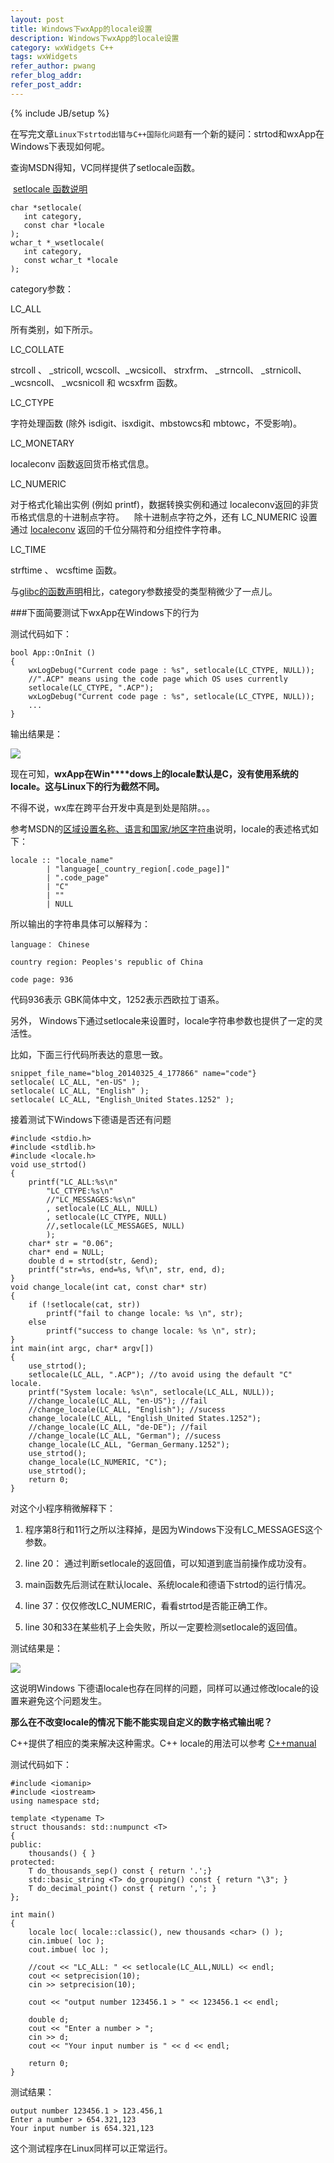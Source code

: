 ```yaml
---
layout: post
title: Windows下wxApp的locale设置 
description: Windows下wxApp的locale设置  
category: wxWidgets C++
tags: wxWidgets
refer_author: pwang
refer_blog_addr:
refer_post_addr:
---
```

{% include JB/setup %}



在写完文章`Linux下strtod出错与C++国际化问题`有一个新的疑问：strtod和wxApp在Windows下表现如何呢。

查询MSDN得知，VC同样提供了setlocale函数。

  

 [setlocale 函数说明](http://msdn.microsoft.com/zh-cn/library/x99tb11d.aspx)

	char *setlocale(
	   int category,
	   const char *locale 
	);
	wchar_t *_wsetlocale(
	   int category,
	   const wchar_t *locale 
	);


category参数：

LC\_ALL

所有类别，如下所示。

LC\_COLLATE

strcoll 、 \_stricoll, wcscoll、\_wcsicoll、 strxfrm、 \_strncoll、 \_strnicoll、\_wcsncoll、 \_wcsnicoll 和 wcsxfrm 函数。

LC\_CTYPE

字符处理函数 (除外 isdigit、isxdigit、mbstowcs和 mbtowc，不受影响)。

LC\_MONETARY

localeconv 函数返回货币格式信息。

LC\_NUMERIC

对于格式化输出实例
(例如 printf)，数据转换实例和通过 localeconv返回的非货币格式信息的十进制点字符。    除十进制点字符之外，还有 LC\_NUMERIC 设置通过 [localeconv](http://msdn.microsoft.com/zh-cn/library/8658zdx3.aspx) 返回的千位分隔符和分组控件字符串。

LC\_TIME

strftime 、 wcsftime 函数。


与[glibc的函数声明](http://www.gnu.org/software/libc/manual/html_node/Locale-Categories.html#Locale-Categories)相比，category参数接受的类型稍微少了一点儿。

  

###下面简要测试下wxApp在Windows下的行为


测试代码如下：


	bool App::OnInit () 
	{   
	    wxLogDebug("Current code page : %s", setlocale(LC_CTYPE, NULL));
	    //".ACP" means using the code page which OS uses currently 
	    setlocale(LC_CTYPE, ".ACP");
	    wxLogDebug("Current code page : %s", setlocale(LC_CTYPE, NULL));
	    ...
	}


输出结果是：

![](/assets/image/2014-05/2014-05-14-wxApp-locale/20140325212540781.jpg)

现在可知，**wxApp在Win****dows上的locale默认是C，没有使用系统的locale。这与Linux下的行为截然不同。**  

不得不说，wx库在跨平台开发中真是到处是陷阱。。。
   

参考MSDN的[区域设置名称、语言和国家/地区字符串](http://msdn.microsoft.com/zh-cn/library/hzz3tw78.aspx)说明，locale的表述格式如下：


	locale :: "locale_name"
	        | "language[_country_region[.code_page]]"
	        | ".code_page"
	        | "C"
	        | ""
	        | NULL


所以输出的字符串具体可以解释为：

	language： Chinese
	
	country region: Peoples's republic of China
	
	code page: 936

代码936表示 GBK简体中文，1252表示西欧拉丁语系。


另外，
Windows下通过setlocale来设置时，locale字符串参数也提供了一定的灵活性。

比如，下面三行代码所表达的意思一致。

	snippet_file_name="blog_20140325_4_177866" name="code"}
	setlocale( LC_ALL, "en-US" );
	setlocale( LC_ALL, "English" );
	setlocale( LC_ALL, "English_United States.1252" );


接着测试下Windows下德语是否还有问题

	#include <stdio.h>
	#include <stdlib.h>
	#include <locale.h>
	void use_strtod()
	{
	    printf("LC_ALL:%s\n"
	        "LC_CTYPE:%s\n"
	        //"LC_MESSAGES:%s\n"
	        , setlocale(LC_ALL, NULL)
	        , setlocale(LC_CTYPE, NULL)
	        //,setlocale(LC_MESSAGES, NULL)
	        );
	    char* str = "0.06";
	    char* end = NULL;
	    double d = strtod(str, &end);
	    printf("str=%s, end=%s, %f\n", str, end, d);
	}
	void change_locale(int cat, const char* str)
	{
	    if (!setlocale(cat, str))
	        printf("fail to change locale: %s \n", str);
	    else
	        printf("success to change locale: %s \n", str);
	}
	int main(int argc, char* argv[])
	{
	    use_strtod();
	    setlocale(LC_ALL, ".ACP"); //to avoid using the default "C" locale.
	    printf("System locale: %s\n", setlocale(LC_ALL, NULL));
	    //change_locale(LC_ALL, "en-US"); //fail
	    //change_locale(LC_ALL, "English"); //sucess
	    change_locale(LC_ALL, "English_United States.1252");
	    //change_locale(LC_ALL, "de-DE"); //fail
	    //change_locale(LC_ALL, "German"); //sucess
	    change_locale(LC_ALL, "German_Germany.1252");
	    use_strtod();
	    change_locale(LC_NUMERIC, "C");
	    use_strtod();
	    return 0;
	}

对这个小程序稍微解释下：

1. 程序第8行和11行之所以注释掉，是因为Windows下没有LC\_MESSAGES这个参数。

1. line 20： 通过判断setlocale的返回值，可以知道到底当前操作成功没有。

1. main函数先后测试在默认locale、系统locale和德语下strtod的运行情况。

1. line 37：仅仅修改LC\_NUMERIC，看看strtod是否能正确工作。

1. line 30和33在某些机子上会失败，所以一定要检测setlocale的返回值。

测试结果是：

![](/assets/image/2014-05/2014-05-14-wxApp-locale/20140325212511359.jpg)  

这说明Windows
下德语locale也存在同样的问题，同样可以通过修改locale的设置来避免这个问题发生。

  

**那么在不改变locale的情况下能不能实现自定义的数字格式输出呢？** 

C++提供了相应的类来解决这种需求。C++ locale的用法可以参考
[C++manual](http://www.cplusplus.com/reference/locale/)

测试代码如下：

	#include <iomanip>
	#include <iostream>
	using namespace std;
	
	template <typename T>
	struct thousands: std::numpunct <T>
	{
	public:
	    thousands() { }
	protected:
	    T do_thousands_sep() const { return '.';}
	    std::basic_string <T> do_grouping() const { return "\3"; }
	    T do_decimal_point() const { return ','; }
	};
	
	int main()
	{
	    locale loc( locale::classic(), new thousands <char> () );
	    cin.imbue( loc );
	    cout.imbue( loc );
	
	    //cout << "LC_ALL: " << setlocale(LC_ALL,NULL) << endl;
	    cout << setprecision(10);
	    cin >> setprecision(10);
	
	    cout << "output number 123456.1 > " << 123456.1 << endl;
	
	    double d;
	    cout << "Enter a number > ";
	    cin >> d;
	    cout << "Your input number is " << d << endl;
	
	    return 0;
	}


  
 测试结果：

	output number 123456.1 > 123.456,1
	Enter a number > 654.321,123
	Your input number is 654.321,123
  
 这个测试程序在Linux同样可以正常运行。